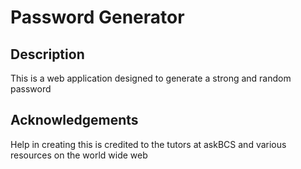 # Password Generator


## Description
This is a web application designed to generate a strong and random password


## Acknowledgements
Help in creating this is credited to the tutors at askBCS and various resources on the world wide web
